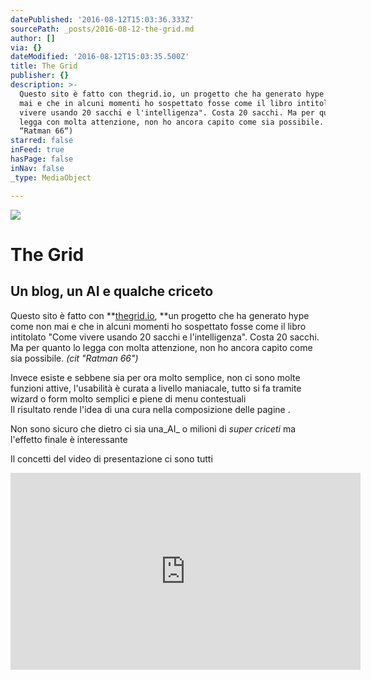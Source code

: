 ```yaml
---
datePublished: '2016-08-12T15:03:36.333Z'
sourcePath: _posts/2016-08-12-the-grid.md
author: []
via: {}
dateModified: '2016-08-12T15:03:35.500Z'
title: The Grid
publisher: {}
description: >-
  Questo sito è fatto con thegrid.io, un progetto che ha generato hype come non
  mai e che in alcuni momenti ho sospettato fosse come il libro intitolato "Come
  vivere usando 20 sacchi e l'intelligenza". Costa 20 sacchi. Ma per quanto lo
  legga con molta attenzione, non ho ancora capito come sia possibile. (cit
  “Ratman 66“)
starred: false
inFeed: true
hasPage: false
inNav: false
_type: MediaObject

---
```

![](https://the-grid-user-content.s3-us-west-2.amazonaws.com/01eb35a6-77d7-4e97-a216-1e40a5daab68.jpg)

# The Grid

## Un blog, un AI e qualche criceto

Questo sito è fatto con **[thegrid.io][0], **un progetto che ha generato hype come non mai e che in alcuni momenti ho sospettato fosse come il libro intitolato "Come vivere usando 20 sacchi e l'intelligenza". Costa 20 sacchi. Ma per quanto lo legga con molta attenzione, non ho ancora capito come sia possibile. _(cit "Ratman 66")_

Invece esiste e sebbene sia per ora molto semplice, non ci sono molte funzioni attive, l'usabilità è curata a livello maniacale, tutto si fa tramite wizard o form molto semplici e piene di menu contestuali   
Il risultato rende l'idea di una cura nella composizione delle pagine .

Non sono sicuro che dietro ci sia una_AI_ o milioni di _super criceti_ ma l'effetto finale è interessante

Il concetti del video di presentazione ci sono tutti

<iframe width="560" height="315" src="https://www.youtube.com/embed/OXA4-5x31V0" frameborder="0" allowfullscreen\></iframe\>

[0]: https://thegrid.io/ "THE GRID"